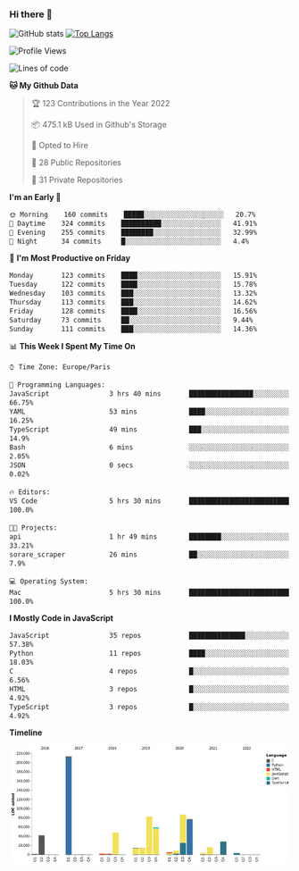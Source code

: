 ### Hi there 👋


![GitHub stats](https://github-readme-stats.vercel.app/api?username=eastkap&theme=dark&show_icons=true&count_private=true)
[![Top Langs](https://github-readme-stats.vercel.app/api/top-langs/?username=eastkap&layout=compact)](https://github.com/anuraghazra/github-readme-stats)



<!--START_SECTION:waka-->
![Profile Views](http://img.shields.io/badge/Profile%20Views-0-blue)

![Lines of code](https://img.shields.io/badge/From%20Hello%20World%20I%27ve%20Written-713434%20lines%20of%20code-blue)

**🐱 My Github Data** 

> 🏆 123 Contributions in the Year 2022
 > 
> 📦 475.1 kB Used in Github's Storage 
 > 
> 💼 Opted to Hire
 > 
> 📜 28 Public Repositories 
 > 
> 🔑 31 Private Repositories  
 > 
**I'm an Early 🐤** 

```text
🌞 Morning    160 commits    █████░░░░░░░░░░░░░░░░░░░░   20.7% 
🌆 Daytime    324 commits    ██████████░░░░░░░░░░░░░░░   41.91% 
🌃 Evening    255 commits    ████████░░░░░░░░░░░░░░░░░   32.99% 
🌙 Night      34 commits     █░░░░░░░░░░░░░░░░░░░░░░░░   4.4%

```
📅 **I'm Most Productive on Friday** 

```text
Monday       123 commits    ████░░░░░░░░░░░░░░░░░░░░░   15.91% 
Tuesday      122 commits    ████░░░░░░░░░░░░░░░░░░░░░   15.78% 
Wednesday    103 commits    ███░░░░░░░░░░░░░░░░░░░░░░   13.32% 
Thursday     113 commits    ███░░░░░░░░░░░░░░░░░░░░░░   14.62% 
Friday       128 commits    ████░░░░░░░░░░░░░░░░░░░░░   16.56% 
Saturday     73 commits     ██░░░░░░░░░░░░░░░░░░░░░░░   9.44% 
Sunday       111 commits    ███░░░░░░░░░░░░░░░░░░░░░░   14.36%

```


📊 **This Week I Spent My Time On** 

```text
⌚︎ Time Zone: Europe/Paris

💬 Programming Languages: 
JavaScript               3 hrs 40 mins       ████████████████░░░░░░░░░   66.75% 
YAML                     53 mins             ████░░░░░░░░░░░░░░░░░░░░░   16.25% 
TypeScript               49 mins             ███░░░░░░░░░░░░░░░░░░░░░░   14.9% 
Bash                     6 mins              ░░░░░░░░░░░░░░░░░░░░░░░░░   2.05% 
JSON                     0 secs              ░░░░░░░░░░░░░░░░░░░░░░░░░   0.02%

🔥 Editors: 
VS Code                  5 hrs 30 mins       █████████████████████████   100.0%

🐱‍💻 Projects: 
api                      1 hr 49 mins        ████████░░░░░░░░░░░░░░░░░   33.21% 
sorare_scraper           26 mins             ██░░░░░░░░░░░░░░░░░░░░░░░   7.9%

💻 Operating System: 
Mac                      5 hrs 30 mins       █████████████████████████   100.0%

```

**I Mostly Code in JavaScript** 

```text
JavaScript               35 repos            ██████████████░░░░░░░░░░░   57.38% 
Python                   11 repos            ████░░░░░░░░░░░░░░░░░░░░░   18.03% 
C                        4 repos             █░░░░░░░░░░░░░░░░░░░░░░░░   6.56% 
HTML                     3 repos             █░░░░░░░░░░░░░░░░░░░░░░░░   4.92% 
TypeScript               3 repos             █░░░░░░░░░░░░░░░░░░░░░░░░   4.92%

```


**Timeline**

![Chart not found](https://raw.githubusercontent.com/Eastkap/Eastkap/main/charts/bar_graph.png) 


<!--END_SECTION:waka-->

<!--
**Eastkap/eastkap** is a ✨ _special_ ✨ repository because its `README.md` (this file) appears on your GitHub profile.

Here are some ideas to get you started:

- 🔭 I’m currently working on ...
- 🌱 I’m currently learning ...
- 👯 I’m looking to collaborate on ...
- 🤔 I’m looking for help with ...
- 💬 Ask me about ...
- 📫 How to reach me: ...
- 😄 Pronouns: ...
- ⚡ Fun fact: ...
-->
